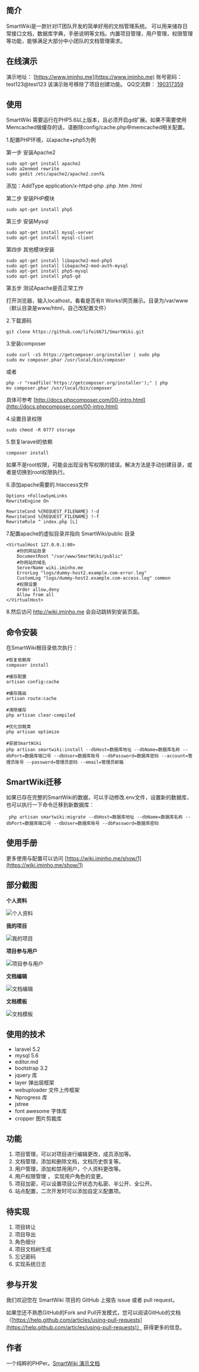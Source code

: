## 简介
SmartWiki是一款针对IT团队开发的简单好用的文档管理系统。
可以用来储存日常接口文档，数据库字典，手册说明等文档。内置项目管理，用户管理，权限管理等功能，能够满足大部分中小团队的文档管理需求。

## 在线演示

演示地址： [https://www.iminho.me](https://www.iminho.me)
账号密码： test123@test123
该演示账号移除了项目创建功能。
QQ交流群： [190317359](//shang.qq.com/wpa/qunwpa?idkey=9a04393e101664709ed559e890b08fbfee5cac6979b027fe25fb44088bf52f12)

## 使用

SmartWiki 需要运行在PHP5.6以上版本，且必须开启gd扩展。如果不需要使用Memcached做缓存的话，请删除config/cache.php中memcached相关配置。

1.配置PHP环境，以apache+php5为例

第一步 安装Apache2

```
sudo apt-get install apache2
sudo a2enmod rewrite
sudo gedit /etc/apache2/apache2.conf&
```
添加：AddType application/x-httpd-php .php .htm .html

第二步 安装PHP模块
```
sudo apt-get install php5
```
 
第三步 安装Mysql

```
sudo apt-get install mysql-server
sudo apt-get install mysql-client
```
 
第四步 其他模块安装
```
sudo apt-get install libapache2-mod-php5
sudo apt-get install libapache2-mod-auth-mysql
sudo apt-get install php5-mysql
sudo apt-get install php5-gd
```

第五步 测试Apache是否正常工作

打开浏览器，输入localhost，看看是否有It Works!网页展示。目录为/var/www
（默认目录是www/html，自己改配置文件）

2.下载源码
```
git clone https://github.com/lifei6671/SmartWiki.git
```
3.安装composer

```
sudo curl -sS https://getcomposer.org/installer | sudo php
sudo mv composer.phar /usr/local/bin/composer
```
或者

```
php -r "readfile('https://getcomposer.org/installer');" | php
mv composer.phar /usr/local/bin/composer
```
具体可参考 [http://docs.phpcomposer.com/00-intro.html](http://docs.phpcomposer.com/00-intro.html)

4.设置目录权限

```
sudo chmod -R 0777 storage

```

5.恢复laravel的依赖

```
composer install

```

如果不是root权限，可能会出现没有写权限的错误。解决方法是手动创建目录，或者是切换到root权限执行。

6.添加apache需要的.htaccess文件

```
Options +FollowSymLinks
RewriteEngine On

RewriteCond %{REQUEST_FILENAME} !-d
RewriteCond %{REQUEST_FILENAME} !-f
RewriteRule ^ index.php [L]
```

7.配置apache的虚拟目录并指向 SmartWiki/public 目录

```
<VirtualHost 127.0.0.1:80>  
    #你的网站目录  
    DocumentRoot "/var/www/SmartWiki/public"  
    #你网站的域名  
    ServerName wiki.iminho.me  
    ErrorLog "logs/dummy-host2.example.com-error.log"  
    CustomLog "logs/dummy-host2.example.com-access.log" common  
    #权限设置  
    Order allow,deny  
    Allow from all  
</VirtualHost>  
```
8.然后访问 http://wiki.iminho.me 会自动跳转到安装页面。

## 命令安装

在SmartWiki根目录依次执行：

```
#恢复依赖库
composer install

#缓存配置
artisan config:cache

#缓存路由
artisan route:cache

#清除缓存
php artisan clear-compiled

#优化加载类
php artisan optimize

#安装SmartWiki
php artisan smartwiki:install --dbHost=数据库地址 --dbName=数据库名称 --dbPort=数据库端口号 --dbUser=数据库账号 --dbPassword=数据库密码 --account=管理员账号 --password=管理员密码 --email=管理员邮箱

```

## SmartWiki迁移

如果已存在完整的SmartWiki的数据，可以手动修改.env文件，设置新的数据库，也可以执行一下命令迁移到新数据库：

```
 php artisan smartwiki:migrate --dbHost=数据库地址 --dbName=数据库名称 --dbPort=数据库端口号 --dbUser=数据库账号 --dbPassword=数据库密码
```

## 使用手册

更多使用与配置可以访问 [https://wiki.iminho.me/show/1](https://wiki.iminho.me/show/1)

## 部分截图

**个人资料**

![个人资料](https://raw.githubusercontent.com/lifei6671/SmartWiki/master/storage/app/images/20161124082553.png)

**我的项目**

![我的项目](https://raw.githubusercontent.com/lifei6671/SmartWiki/master/storage/app/images/20161124082647.png)

**项目参与用户**

![项目参与用户](https://raw.githubusercontent.com/lifei6671/SmartWiki/master/storage/app/images/20161124082703.png)

**文档编辑**

![文档编辑](https://raw.githubusercontent.com/lifei6671/SmartWiki/master/storage/app/images/20161124082810.png)

**文档模板**

![文档模板](https://raw.githubusercontent.com/lifei6671/SmartWiki/master/storage/app/images/20161124082844.png)


## 使用的技术
- laravel 5.2
- mysql 5.6
- editor.md
- bootstrap 3.2
- jquery 库
- layer 弹出层框架
- webuploader 文件上传框架
- Nprogress 库
- jstree 
- font awesome 字体库
- cropper 图片剪裁库

## 功能
1. 项目管理，可以对项目进行编辑更改，成员添加等。
2. 文档管理，添加和删除文档，文档历史恢复等。
3. 用户管理，添加和禁用用户，个人资料更改等。
4. 用户权限管理 ， 实现用户角色的变更。
5. 项目加密，可以设置项目公开状态为私密、半公开、全公开。
6. 站点配置，二次开发时可以添加自定义配置项。

## 待实现

1. 项目转让
2. 项目导出
3. 角色细分
4. 项目文档树生成
5. 忘记密码
6. 实现系统日志

## 参与开发

我们欢迎您在 SmartWiki 项目的 GitHub 上报告 issue 或者 pull request。

如果您还不熟悉GitHub的Fork and Pull开发模式，您可以阅读GitHub的文档（[https://help.github.com/articles/using-pull-requests](https://help.github.com/articles/using-pull-requests)） 获得更多的信息。

## 作者

一个纯粹的PHPer。[SmartWiki 演示文档](https://wiki.iminho.me/docs/show/1)









